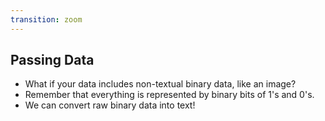 ```yaml
---
transition: zoom
---
```


## Passing Data

- What if your data includes non-textual binary data, like an image?
- Remember that everything is represented by binary bits of 1's and 0's.
- We can convert raw binary data into text!